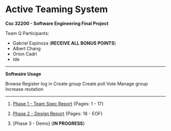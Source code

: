 # Active Teaming System

**Csc 32200 - Software Engineering Final Project**

Team Q Participants:

- Gabriel Espinoza (**RECEIVE ALL BONUS POINTS**)
- Albert Chang
- Orion Cadri
- Ide

-----
**Softwaire Usage**

Browse
Register
log in
Create group
Create poll
Vote
Manage group
Increase reutation

-----

1. [Phase 1 - Team Spec Report](https://github.com/ZGabriell/ActiveTeamingSystem/blob/master/documentation/Team%20Q%20-%20Phase%20II.pdf) {Pages: 1 - 17}

2. [Phase 2 - Design Report](https://github.com/ZGabriell/ActiveTeamingSystem/blob/master/documentation/Team%20Q%20-%20Phase%20II.pdf) {Pages: 18 - EOF}

3. [Phase 3 - Demo] {**IN PROGRESS**}

